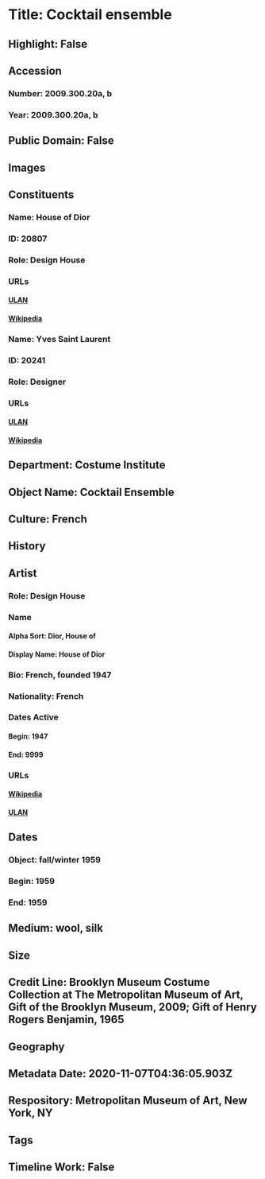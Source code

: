 # Title: Cocktail ensemble
## Highlight: False
## Accession
### Number: 2009.300.20a, b
### Year: 2009.300.20a, b
## Public Domain: False
## Images
## Constituents
### Name: House of Dior
### ID: 20807
### Role: Design House
### URLs
#### [ULAN](http://vocab.getty.edu/page/ulan/500331493)
#### [Wikipedia](https://www.wikidata.org/wiki/Q542767)
### Name: Yves Saint Laurent
### ID: 20241
### Role: Designer
### URLs
#### [ULAN](http://vocab.getty.edu/page/ulan/500023723)
#### [Wikipedia](https://www.wikidata.org/wiki/Q171556)
## Department: Costume Institute
## Object Name: Cocktail Ensemble
## Culture: French
## History
## Artist
### Role: Design House
### Name
#### Alpha Sort: Dior, House of
#### Display Name: House of Dior
### Bio: French, founded 1947
### Nationality: French
### Dates Active
#### Begin: 1947
#### End: 9999
### URLs
#### [Wikipedia](https://www.wikidata.org/wiki/Q542767)
#### [ULAN](http://vocab.getty.edu/page/ulan/500331493)
## Dates
### Object: fall/winter 1959
### Begin: 1959
### End: 1959
## Medium: wool, silk
## Size
## Credit Line: Brooklyn Museum Costume Collection at The Metropolitan Museum of Art, Gift of the Brooklyn Museum, 2009; Gift of Henry Rogers Benjamin, 1965
## Geography
## Metadata Date: 2020-11-07T04:36:05.903Z
## Respository: Metropolitan Museum of Art, New York, NY
## Tags
## Timeline Work: False